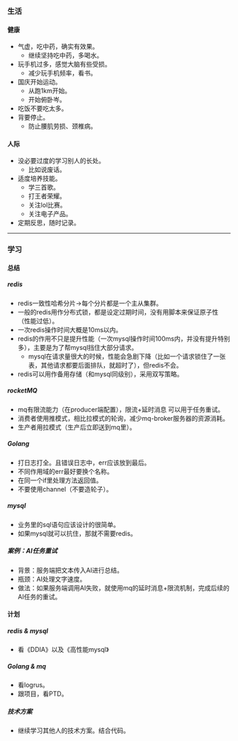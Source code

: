 
### 生活

#### 健康
- 气虚，吃中药，确实有效果。
    - 继续坚持吃中药，多喝水。
- 玩手机过多，感觉大脑有些受损。
    - 减少玩手机频率，看书。
- 国庆开始运动。
    - 从跑1km开始。
    - 开始俯卧岑。
- 吃饭不要吃太多。
- 背要停止。
    - 防止腰肌劳损、颈椎病。

#### 人际
- 没必要过度的学习别人的长处。
    - 比如说废话。
- 适度培养技能。
    - 学三首歌。
    - 打王者荣耀。
    - 关注lol比赛。
    - 关注电子产品。
- 定期反思，随时记录。

---

### 学习

#### 总结

##### redis
- redis一致性哈希分片->每个分片都是一个主从集群。
- 一般的redis用作分布式锁，都是设定过期时间，没有用脚本来保证原子性（性能过低）。
- 一次redis操作时间大概是10ms以内。
- redis的作用不只是提升性能（一次mysql操作时间100ms内，并没有提升特别多），主要是为了帮mysql挡住大部分请求。
    - mysql在请求量很大的时候，性能会急剧下降（比如一个请求锁住了一张表，其他请求都要后面排队，就超时了），但redis不会。
- redis可以用作备用存储（和mysql同级别），采用双写策略。

##### rocketMQ
- mq有限流能力（在producer端配置），限流+延时消息 可以用于任务重试。
- 消费者使用推模式，相比拉模式的轮询，减少mq-broker服务器的资源消耗。
- 生产者用拉模式（生产后立即送到mq里）。

##### Golang
- 打日志打全。且错误日志中，err应该放到最后。
- 不同作用域的err最好要换个名称。
- 在同一个if里处理方法返回值。
- 不要使用channel（不要造轮子）。

##### mysql
- 业务里的sql语句应该设计的很简单。
- 如果mysql就可以抗住，那就不需要redis。

##### 案例：AI任务重试
- 背景：服务端把文本传入AI进行总结。
- 瓶颈：AI处理文字速度。
- 做法：如果服务端调用AI失败，就使用mq的延时消息+限流机制，完成后续的AI任务的重试。

#### 计划

##### redis & mysql
- 看《DDIA》以及《高性能mysql》

##### Golang & mq
- 看logrus。
- 跟项目，看PTD。

##### 技术方案
- 继续学习其他人的技术方案。结合代码。